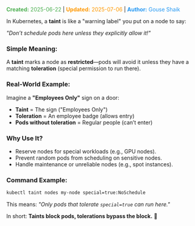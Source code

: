 <span style="color:#4caf50;"><b>Created:</b> 2025-06-22</span> | <span style="color:#ff9800;"><b>Updated:</b> 2025-07-06</span> | <span style="color:#2196f3;"><b>Author:</b> Gouse Shaik</span>

In Kubernetes, a **taint** is like a "warning label" you put on a node to say:  

*"Don’t schedule pods here unless they explicitly allow it!"*  

### Simple Meaning:  
A **taint** marks a node as **restricted**—pods will avoid it unless they have a matching **toleration** (special permission to run there).  

### Real-World Example:  
Imagine a **"Employees Only"** sign on a door:  
- **Taint** = The sign ("Employees Only")  
- **Toleration** = An employee badge (allows entry)  
- **Pods without toleration** = Regular people (can’t enter)  

### Why Use It?  
- Reserve nodes for special workloads (e.g., GPU nodes).  
- Prevent random pods from scheduling on sensitive nodes.  
- Handle maintenance or unreliable nodes (e.g., spot instances).  

### Command Example:  
```bash
kubectl taint nodes my-node special=true:NoSchedule  
```  
This means: *"Only pods that tolerate `special=true` can run here."*  

In short: **Taints block pods, tolerations bypass the block.** 🚦